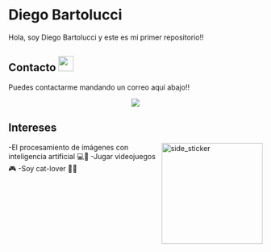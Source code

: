 # Diego Bartolucci
Hola, soy Diego Bartolucci y este es mi primer repositorio!!

## Contacto <img src="https://i.giphy.com/media/v1.Y2lkPTc5MGI3NjExNzh5bzVxcnRuZXI3ZHB3YXc5YTV0bDl5aWUwYjRkYWIwZ25jdXV0dCZlcD12MV9pbnRlcm5hbF9naWZfYnlfaWQmY3Q9Zw/cQz5MLlnP5rfa/giphy.gif" width="30px">

Puedes contactarme mandando un correo aquí abajo!!
<p align="center">
    <a href="mailto:diegobartoluccid@gmail.com">
        <img src="https://img.shields.io/badge/Gmail-D14836?style=for-the-badge&logo=gmail&logoColor=white"/>
    </a>
</p>

## Intereses

<img align="right" width=200px height=200px alt="side_sticker" src="https://i.giphy.com/media/v1.Y2lkPTc5MGI3NjExYTUxd2xmNGM4OWQ1aWVydTZpaHl5b3hvYW4xeGUwZ3ltNWZ6eWQyNiZlcD12MV9pbnRlcm5hbF9naWZfYnlfaWQmY3Q9Zw/uQkKavfX6TER2/giphy.gif" />

-El procesamiento de imágenes con inteligencia artificial 💻🎥
-Jugar videojuegos 🎮
-Soy cat-lover 🐱‍👤